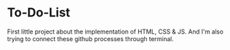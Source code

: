 # To-Do-List
First little project about the implementation of HTML, CSS & JS.
And I'm also trying to connect these github processes through terminal.
